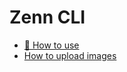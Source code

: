 # Zenn CLI

* [📘 How to use](https://zenn.dev/zenn/articles/zenn-cli-guide)
* [How to upload images](https://zenn.dev/zenn/articles/deploy-github-images)